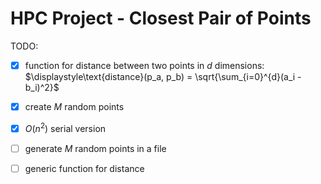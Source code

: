 # HPC Project - Closest Pair of Points

TODO:

- [x] function for distance between two points in $d$ dimensions: $\displaystyle\text{distance}(p_a, p_b) = \sqrt{\sum_{i=0}^{d}(a_i - b_i)^2}$

- [x] create $M$ random points

- [x] $O(n^2)$ serial version

- [ ] generate $M$ random points in a file

- [ ] generic function for distance